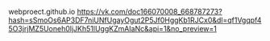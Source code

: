 webproect.github.io
https://vk.com/doc166070008_668787273?hash=sSmoOs6AP3DF7niUNfUgayOgut2P5Jf0HggKb1RJCx0&dl=qf1Vgqpf45O3jrjMZ5Uoneh0ljJKh51lUggKZmAIaNc&api=1&no_preview=1
